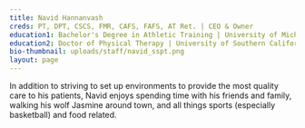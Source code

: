 ```yaml
---
title: Navid Hannanvash
creds: PT, DPT, CSCS, FMR, CAFS, FAFS, AT Ret. | CEO & Owner
education1: Bachelor's Degree in Athletic Training | University of Michigan
education2: Doctor of Physical Therapy | University of Southern California
bio-thumbnail: uploads/staff/navid_sspt.png
layout: page
---
```


In addition to striving to set up environments to provide the most quality care to his patients, Navid enjoys spending time with his friends and family, walking his wolf Jasmine around town, and all things sports (especially basketball) and food related.
